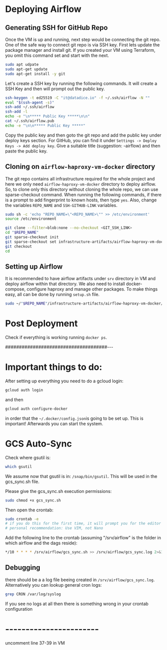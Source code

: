 # Deploying Airflow

## Generating SSH for GitHub Repo

Once the VM is up and running, next step would be connecting the git repo. One of the safe way to connect git repo is via SSH key. First lets update the package manager and install git. If you created your VM using Terraform, you omit this command set and start with the next.

```bash
sudo apt udpate
sudo apt-get update
sudo apt-get install -y git
```

Let's create a SSH key by running the following commands. It will create a SSH Key and then will prompt out the public key.

```bash
ssh-keygen -t ed25519 -C "it@datadice.io" -f ~/.ssh/airflow -N ""
eval "$(ssh-agent -s)"
ssh-add ~/.ssh/airflow
ssh-add -l
echo -e "\n***** Public Key *****\n\n"
cat ~/.ssh/airflow.pub
echo -e "\n\n***** Public Key *****"
```

Copy the public key and then goto the git repo and add the public key under deploy keys section. For GitHub, you can find it under `Settings -> Deploy Keys -> Add deploy key`. Give a suitable title (suggestion: <PROJECT-NAME>-airflow) and then paste the public key.

## Cloning on `airflow-haproxy-vm-docker` directory

The git repo contains all infrastructure required for the whole project and here we only need `airflow-haproxy-vm-docker` directory to deploy airflow. So, to clone only this directory without cloning the whole repo, we can use sparse-checkout command. When running the following commands, if there is a prompt to add fingerprint to known hosts, then type `yes`. Also, change the variables `REPO_NAME` and `SSH-GITHUB-LINK` variables.

```bash
sudo sh -c 'echo "REPO_NAME=\"<REPO_NAME>\"" >> /etc/environment'
source /etc/environment

git clone --filter=blob:none --no-checkout <GIT_SSH_LINK>
cd "$REPO_NAME"
git sparse-checkout init
git sparse-checkout set infrastructure-artifacts/airflow-haproxy-vm-docker
git checkout
cd
```

## Setting up Airflow

It is recommended to have airflow artifacts under `srv` directory in VM and deploy airflow within that directory. We also need to install docker-compose, configure haproxy and manage other packages. To make things easy, all can be done by running `setup.sh` file.

```bash
sudo ~/"$REPO_NAME"/infrastructure-artifacts/airflow-haproxy-vm-docker/setup.sh
```

# Post Deployment

Check if everything is working running `docker ps`.

#####################################---

# Important things to do:

After setting up everything you need to do a gcloud login:

```bash
gcloud auth login
```

and then

```bash
gcloud auth configure-docker
```

in order that the `~/.docker/config.json`is going to be set up. This is important! Afterwards you can start the system.

# GCS Auto-Sync

Check where gsutil is:

```bash
which gsutil
```

We assume now that gsutil is in: `/snap/bin/gsutil`. This will be used in the gcs_sync.sh file.

Please give the gcs_sync.sh execution permissions:

```bash
sudo chmod +x gcs_sync.sh
```

Then open the crontab:

```bash
sudo crontab -e
# if you do this for the first time, it will prompt you for the editor
# personal recommendation: Use VIM, not Nano
```

Add the following line to the crontab (assuming "/srv/airflow" is the folder in which airflow and the dags reside):

```bash
*/10 * * * * /srv/airflow/gcs_sync.sh >> /srv/airflow/gcs_sync.log 2>&1
```

## Debugging

there should be a a log file beeing created in `/srv/airflow/gcs_sync.log`. Alternatively you can lookup general cron logs:

```bash
grep CRON /var/log/syslog
```

If you see no logs at all then there is something wrong in your crontab configuration

# -----------------------

uncomment line 37-39 in VM
